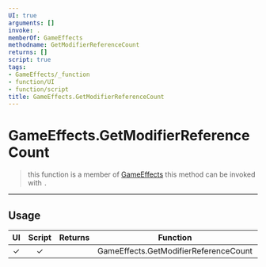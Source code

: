```yaml
---
UI: true
arguments: []
invoke: .
memberOf: GameEffects
methodname: GetModifierReferenceCount
returns: []
script: true
tags:
- GameEffects/_function
- function/UI
- function/script
title: GameEffects.GetModifierReferenceCount
---
```

# GameEffects.GetModifierReferenceCount
> this function is a member of [GameEffects](civ-6/lua/GameEffects.md)
> this method can be invoked with `.`
-----
## Usage
|  UI | Script | Returns | Function | Arguments |
|:---:|:------:|-------:|:--------:|:---------|
|✓|✓||GameEffects.GetModifierReferenceCount||
